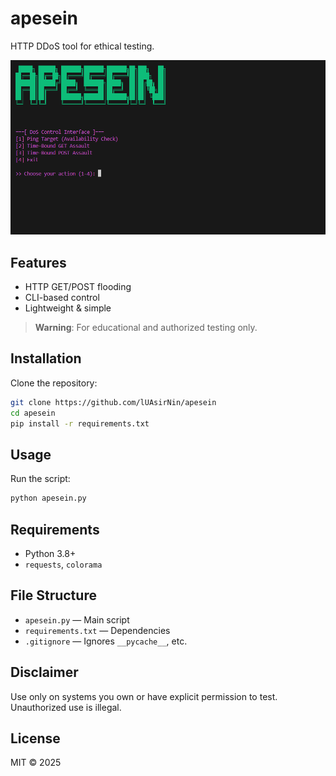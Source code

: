 # apesein

HTTP DDoS tool for ethical testing.

![apesein screenshot](config/apesein.png)

## Features
- HTTP GET/POST flooding
- CLI-based control
- Lightweight & simple

> **Warning**: For educational and authorized testing only.

## Installation
Clone the repository:
```bash
git clone https://github.com/lUAsirNin/apesein
cd apesein
pip install -r requirements.txt
```

## Usage
Run the script:
```bash
python apesein.py
```

## Requirements
- Python 3.8+
- `requests`, `colorama`

## File Structure
- `apesein.py` — Main script
- `requirements.txt` — Dependencies
- `.gitignore` — Ignores `__pycache__`, etc.

## Disclaimer
Use only on systems you own or have explicit permission to test. Unauthorized use is illegal.

## License
MIT © 2025
